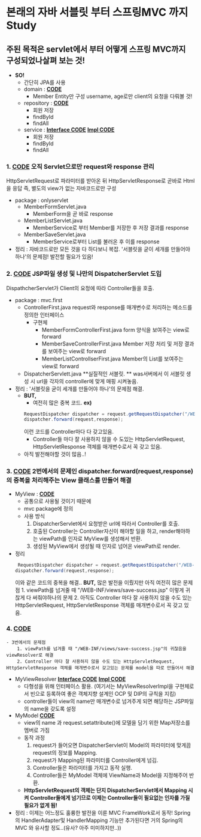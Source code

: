 # 본래의 자바 서블릿 부터 스프링MVC 까지 Study

## 주된 목적은 servlet에서 부터 어떻게 스프링 MVC까지 구성되었나살펴 보는 것!</span>

- **SO!**
  - 간단히 JPA를 사용
  - domain : **<a href="https://github.com/sungjin0757/servlet_springMVC/blob/master/servlet-to-springmvc/src/main/java/study/servlettospringmvc/domain/Member.java">CODE</a>**
    - Member Entity만 구성
      username, age로만 client의 요청을 다뤄볼 것!
  - repository : **<a href="https://github.com/sungjin0757/servlet_springMVC/blob/master/servlet-to-springmvc/src/main/java/study/servlettospringmvc/respository/MemberRepository.java">CODE</a>**
    - 회원 저장
    - findById
    - findAll
  - service : **<a href="https://github.com/sungjin0757/servlet_springMVC/blob/master/servlet-to-springmvc/src/main/java/study/servlettospringmvc/service/MemberService.java">Interface CODE</a>** **<a href="https://github.com/sungjin0757/servlet_springMVC/blob/master/servlet-to-springmvc/src/main/java/study/servlettospringmvc/service/MemberServiceImpl.java">Impl CODE</a>**
    - 회원 저장
    - findById
    - findAll


### 1. **<a href="https://github.com/sungjin0757/servlet_springMVC/tree/master/servlet-to-springmvc/src/main/java/study/servlettospringmvc/onlyservlet/members">CODE</a>** 오직 Servlet으로만 request와 response 관리
HttpServletRequest로 파라미터를 받아온 뒤 HttpServletResponse로 곧바로 Html을 응답
즉, 별도의 view가 없는 자바코드로만 구성
- package : onlyservlet
	- MemberFormServlet.java
		- MemberForm을 곧 바로 response
	- MemberListServlet.java
		- MemberService로 부터 Member를 저장한 후 저장 결과를 response
	- MemberSaveServlet.java		
		- MemberService로부터 List<Member>를 불러온 후 이를 response
- 정리 : 자바코드로만 모든 것을 다 하다보니 복잡. '서블릿을 굳이 세개를 만들어야 하나'의 문제점! 발전할 필요가 있음!

### 2. **<a href="https://github.com/sungjin0757/servlet_springMVC/tree/master/servlet-to-springmvc/src/main/java/study/servlettospringmvc/mvc/first">CODE</a>** JSP파일 생성 및 나만의 DispatcherServlet 도입
DispathcherServlet가 Client의 요청에 따라 Controller들을 호출.
- package : mvc.first
	- ControllerFirst.java
	request와 response를 매개변수로 처리하는 메소드를 정의한 인터페이스
		- 구현체
			- MemberFormControllerFirst.java
			form 양식을 보여주는 view로 forward
			- MemberSaveControllerFirst.java
			Member 저장 처리 및 저장 결과를 보여주는 view로 forward
			- MemberListControllserFirst.java
			Member의 List를 보여주는 view로 forward
	- DispatcherServlett.java
	**실질적인 서블릿. ** was서버에서 이 서블릿 생성 시 url을 각자의 controller에 맞게 매핑 시켜놓음.
- 정리 : '서블릿을 굳이 세개를 만들어야 하나'의 문제점 해결. 
	- **BUT,** 
		- 여전히 많은 중복 코드. 
		**ex)**
		```java
		RequestDispatcher dispatcher = request.getRequestDispatcher("/WEB-INF/views/save-success.jsp");
		dispatcher.forward(request,response);
		```
		이런 코드를 Controller마다 다 갖고있음.
		- Controller들 마다 잘 사용하지 않을 수 도있는 HttpServletRequest, HttpServletResponse 객체를 매개변수로서 꼭 갖고 있음.
	- 아직 발전해야할 것이 많음..! 

### 3. **<a href="https://github.com/sungjin0757/servlet_springMVC/tree/master/servlet-to-springmvc/src/main/java/study/servlettospringmvc/mvc/second">CODE</a>** 2번에서의 문제인 dispatcher.forward(request,response)의 중복을 처리해주는 View 클래스를 만들어 해결
- MyView : **<a href="https://github.com/sungjin0757/servlet_springMVC/blob/master/servlet-to-springmvc/src/main/java/study/servlettospringmvc/mvc/MyView.java">CODE</a>**
	- 공통으로 사용될 것이기 때문에
	- mvc package에 정의
	- 사용 방식
		1. DispatcherServlet에서 요청받은 url에 따라서 Controller를 호출.
		2. 호출된 Controller는 Controller자신이 해야할 일을 하고, render해야하는 viewPath를 인자로 MyView를 생성해서 반환.
		3. 생성된 MyView에서 생성될 때 인자로 넘어온 viewPath로 render.
- 정리
	```java
	 RequestDispatcher dispatcher = request.getRequestDispatcher("/WEB-INF/views/save-success.jsp");
	dispatcher.forward(request,response);
	 ```
	이와 같은 코드의 중복을 해결..
	**BUT,** 많은 발전을 이뤘지만 아직 여전히 많은 문제점
		1. viewPath를 넘겨줄 때 "/WEB-INF/views/save-success.jsp" 이렇게 귀찮게 다 써줘야하나의 문제
		2. 아직도 Controller 마다 잘 사용하지 않을 수도 있는 HttpServletRequest, HttpServletResponse 객체를 매개변수로서 꼭 갖고 있음.

### 4. **<a href="https://github.com/sungjin0757/servlet_springMVC/tree/master/servlet-to-springmvc/src/main/java/study/servlettospringmvc/mvc/third">CODE</a>** 
	- 3번에서의 문제점 
		1. viewPath를 넘겨줄 때 "/WEB-INF/views/save-success.jsp"의 귀찮음을 viewResolver로 해결
		2. Controller 마다 잘 사용하지 않을 수도 있는 HttpServletRequest, HttpServletResponse 객체를 매개변수로서 갖고있는 문제를 model을 따로 만들어서 해결
- MyViewResolver **<a href="https://github.com/sungjin0757/servlet_springMVC/blob/master/servlet-to-springmvc/src/main/java/study/servlettospringmvc/mvc/MyViewResolver.java">Interface CODE</a>**  **<a href="https://github.com/sungjin0757/servlet_springMVC/blob/master/servlet-to-springmvc/src/main/java/study/servlettospringmvc/mvc/MyViewResolverImpl.java">Impl CODE</a>**
	- 다형성을 위해 인터페이스 활용. (여기서는 MyViewResolverImpl을 구현체로서 빈으로 등록하여 좋은 객체지향 설계인 OCP 및 DIP의 규칙을 지킴)
	- controller들이 view의 name만 매개변수로 넘겨주게 되면 해당하는 JSP파일의 name을 갖도록 설정
- MyModel **<a href="https://github.com/sungjin0757/servlet_springMVC/blob/master/servlet-to-springmvc/src/main/java/study/servlettospringmvc/mvc/MyModel.java">CODE</a>**
	- view의 name 과 request.setattribute()에 모델을 담기 위한 Map저장소를 멤버로 가짐
	- 동작 과정
		1. request가 들어오면 DispatcherServlet이 Model의 파라미터에 맞게끔 request의 정보를 Mapping.
		2. request가 Mapping된 파라미터를 Controller에게 넘김.
		3. Controller들은 파라미터를 가지고 동작 실행.
		4. Controller들은 MyModel 객체에 ViewName과 Model을 지정해주어 반환.
	- **HttpServletRequest의 객체는 단지 DispatcherServlet에서 Mapping 시켜 Controller들에게 넘기므로 이제는 Controller들이 필요없는 인자를 가질 필요가 없게 됨!**
- 정리 : 이제는 어느정도 훌륭한 발전을 이룬 MVC FrameWork로서 동작! Spring의 HandlerAdapter및 HandlerMapping 기능만 추가된다면 거의 Spring의 MVC 와 유사할 정도..(유사? 아주 미미하지만..))